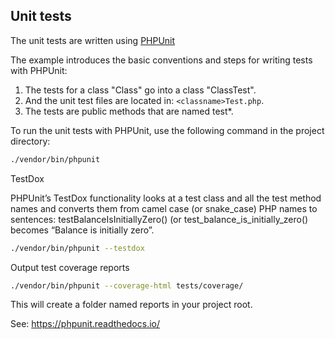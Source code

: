 Unit tests
----------

The unit tests are written using [PHPUnit](https://phpunit.de/)

The example introduces the basic conventions and steps for writing tests with PHPUnit:

   1. The tests for a class "Class" go into a class "ClassTest".
   2. And the unit test files are located in: `<classname>Test.php`.
   3. The tests are public methods that are named test*.

To run the unit tests with PHPUnit, use the following command in the project directory:

```bash
./vendor/bin/phpunit
```

TestDox

PHPUnit’s TestDox functionality looks at a test class and all the test method names and 
converts them from camel case (or snake_case) PHP names to sentences: testBalanceIsInitiallyZero() 
(or test_balance_is_initially_zero() becomes “Balance is initially zero”.

```bash
./vendor/bin/phpunit --testdox
```

Output test coverage reports

```bash
./vendor/bin/phpunit --coverage-html tests/coverage/
```

This will create a folder named reports in your project root.

See: https://phpunit.readthedocs.io/